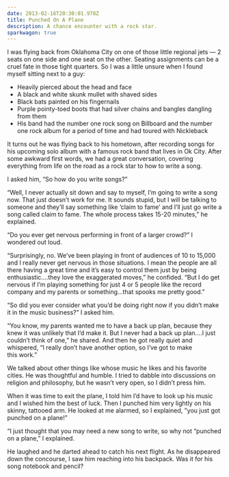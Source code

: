 ```yaml
---
date: 2013-02-16T20:30:01.978Z
title: Punched On A Plane
description: A chance encounter with a rock star.
sparkwagon: true
---
```


I was flying back from Oklahoma City on one of those little regional jets — 2 seats on one side and one seat on the other. Seating assignments can be a cruel fate in those tight quarters. So I was a little unsure when I found myself sitting next to a guy:

- Heavily pierced about the head and face
- A black and white skunk mullet with shaved sides
- Black bats painted on his fingernails
- Purple pointy-toed boots that had silver chains and bangles dangling from them
- His band had the number one rock song on Billboard and the number one rock album for a period of time and had toured with Nickleback

It turns out he was flying back to his hometown, after recording songs for his upcoming solo album with a famous rock band that lives in Ok City. After some awkward first words, we had a great conversation, covering everything from life on the road as a rock star to how to write a song.

I asked him, “So how do you write songs?”

“Well, I never actually sit down and say to myself, I’m going to write a song now. That just doesn’t work for me. It sounds stupid, but I will be talking to someone and they’ll say something like ‘claim to fame’ and I’ll just go write a song called claim to fame. The whole process takes 15-20 minutes,” he explained.

“Do you ever get nervous performing in front of a larger crowd?” I wondered out loud.

“Surprisingly, no. We’ve been playing in front of audiences of 10 to 15,000 and I really never get nervous in those situations. I mean the people are all there having a great time and it’s easy to control them just by being enthusiastic….they love the exaggerated moves,” he confided. “But I do get nervous if I’m playing something for just 4 or 5 people like the record company and my parents or something…that spooks me pretty good.”

“So did you ever consider what you’d be doing right now if you didn’t make it in the music business?” I asked him.

“You know, my parents wanted me to have a back up plan, because they knew it was unlikely that I’d make it. But I never had a back up plan….I just couldn’t think of one,” he shared. And then he got really quiet and whispered, “I really don’t have another option, so I’ve got to make this work.”

We talked about other things like whose music he likes and his favorite cities. He was thoughtful and humble. I tried to dabble into discussions on religion and philosophy, but he wasn’t very open, so I didn’t press him.

When it was time to exit the plane, I told him I’d have to look up his music and I wished him the best of luck. Then I punched him very lightly on his skinny, tattooed arm. He looked at me alarmed, so I explained, ”you just got punched on a plane!”

“I just thought that you may need a new song to write, so why not “punched on a plane,” I explained.

He laughed and he darted ahead to catch his next flight. As he disappeared down the concourse, I saw him reaching into his backpack. Was it for his song notebook and pencil?
